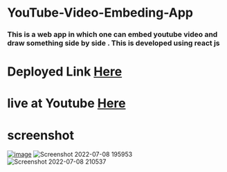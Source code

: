 # YouTube-Video-Embeding-App
### This is a web app in which one can embed youtube video and draw something side by side . This is developed using react js
# Deployed Link [Here](https://youtube-video-embeding.netlify.app/)
# live at Youtube [Here](https://www.youtube.com/watch?v=TaKYic21tBY)
# screenshot 
[![image](https://user-images.githubusercontent.com/96313339/178110185-88640e9b-4ee4-4b26-91f4-be32be638bbe.png)](https://www.youtube.com/watch?v=TaKYic21tBY)
![Screenshot 2022-07-08 195953](https://user-images.githubusercontent.com/96313339/178110189-d5ddff69-7205-4f77-b24a-88881d6e8436.jpg)
![Screenshot 2022-07-08 210537](https://user-images.githubusercontent.com/96313339/178110209-63d11ab1-2f46-42b8-bcf7-5d35b88c4f76.jpg)
